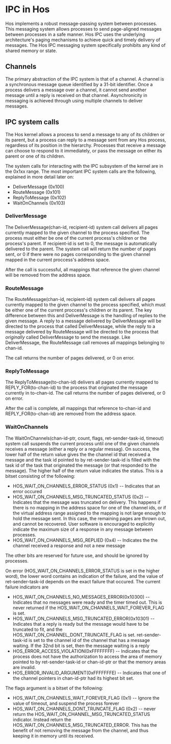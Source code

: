 IPC in Hos
==========

Hos implements a robust message-passing system between processes. This messaging system allows processes to send page-aligned messages between processes in a safe manner. Hos IPC uses the underlying architecture's paging mechanisms to achieve quick and timely delivery of messages. The Hos IPC messaging system specifically prohibits any kind of shared memory or state.

Channels
---------

The primary abstraction of the IPC system is that of a channel. A channel is a synchronous message queue identified by a 31-bit identifier. Once a process delivers a message over a channel, it cannot send another message until a reply is received on that channel. Asynchronicity in messaging is achieved through using multiple channels to deliver messages.

IPC system calls
------------------

The Hos kernel allows a process to send a message to any of its children or its parent, but a process can reply to a message sent from any Hos process, regardless of its position in the hierarchy. Processes that receive a message can choose to respond to it immediately, or pass the message on either its parent or one of its children.

The system calls for interacting with the IPC subsystem of the kernel are in the 0x1xx range. The most important IPC system calls are the following, explained in more detail later on:

  * DeliverMessage (0x100)
  * RouteMessage (0x101)
  * ReplyToMessage (0x102)
  * WaitOnChannels (0x103)

### DeliverMessage

The DeliverMessage(chan-id, recipient-id) system call delivers all pages currently mapped to the given channel to the process specified. The process must either be one of the current process's children or the process's parent. If recipient-id is set to 0, the message is automatically delivered to the parent. The system call will return the number of pages sent, or 0 if there were no pages corresponding to the given channel mapped in the current proccess's address space.

After the call is successful, all mappings that reference the given channel will be removed from the address space.

### RouteMessage

The RouteMessage(chan-id, recipient-id) system call delivers all pages currently mapped to the given channel to the process specified, which must be either one of the current proccess's children or its parent. The key difference between this and DeliverMessage is the handling of replies to the given message. A reply to a message delivered by DeliverMessage will be directed to the process that called DeliverMessage, while the reply to a message delivered by RouteMessage will be directed to the process that *originally* called DeliverMessage to send the message. Like DeliverMessage, the RouteMessage call removes all mappings belonging to chan-id.

The call returns the number of pages delivered, or 0 on error.

### ReplyToMessage

The ReplyToMessage(to-chan-id) delivers all pages currently mapped to REPLY_FOR(to-chan-id) to the process that originated the message currently in to-chan-id. The call returns the number of pages delivered, or 0 on error.

After the call is complete, all mappings that reference to-chan-id and REPLY_FOR(to-chan-id) are removed from the address space.

### WaitOnChannels

The WaitOnChannels(chan-id-ptr, count, flags, ret-sender-task-id, timeout) system call suspends the current process until one of the given channels receives a message (either a reply or a regular messag). On success, the lower half of the return value gives the the channel id that received a message and the task id pointed to by ret-sender-task-id is filled with the task id of the task that originated the message (or that responded to the message). The higher half of the return value indicates the status. This is a bitset consisting of the following:

  * HOS_WAIT_ON_CHANNELS_ERROR_STATUS (0x1) -- Indicates that an error occured
  * HOS_WAIT_ON_CHANNELS_MSG_TRUNCATED_STATUS (0x2) -- Indicates that the message was truncated on delivery. This happens if there is no mapping in the address space for one of the channel ids, or if the virtual address range assigned to the mapping is not large enough to hold the message sent. In this case, the remaining pages are thrown out, and cannot be recovered. User software is encouraged to explicitly indicate the maximum size of a response in any message between processes.
  * HOS_WAIT_ON_CHANNELS_MSG_REPLIED (0x4) -- Indicates the the channel received a response and not a new message

  The other bits are reserved for future use, and should be ignored by processes.

On error (HOS_WAIT_ON_CHANNELS_ERROR_STATUS is set in the higher word), the lower word contains an indication of the failure, and the value of ret-sender-task-id depends on the exact failure that occured. The current failure indicators are

  * HOS_WAIT_ON_CHANNELS_NO_MESSAGES_ERROR(0x10300) -- Indicates that no messages were ready and the timer timed out. This is never returned if the HOS_WAIT_ON_CHANNELS_WAIT_FOREVER_FLAG is set.
  * HOS_WAIT_ON_CHANNELS_MSG_TRUNCATED_ERROR(0x10301) -- Indicates that a reply is ready but the message would have to be truncated to fit, and the HOS_WAIT_ON_CHANNEL_DONT_TRUNCATE_FLAG is set. ret-sender-task-id is set to the channel id of the channel that has a message waiting. If the 32nd bit is set, then the message waiting is a reply
  * HOS_ERROR_ACCESS_VIOLATION(0xFFFFFFFF) -- Indicates that the process does not have the authorization to access the area of memory pointed to by ret-sender-task-id or chan-id-ptr or that the memory areas are invalid.
  * HOS_ERROR_INVALID_ARGUMENT(0xFFFFFFFE) -- Indicates that one of the channel pointers in chan-id-ptr had its highest bit set.

The flags argument is a bitset of the following:

  * HOS_WAIT_ON_CHANNELS_WAIT_FOREVER_FLAG (0x1) -- Ignore the value of timeout, and suspend the process forever
  * HOS_WAIT_ON_CHANNELS_DONT_TRUNCATE_FLAG (0x2) -- never return the HOS_WAIT_ON_CHANNEL_MSG_TRUNCATED_STATUS indicator. Instead return the HOS_WAIT_ON_CHANNELS_MSG_TRUNCATED_ERROR. This has the benefit of not removing the message from the channel, and thus keeping it in memory until its received.
